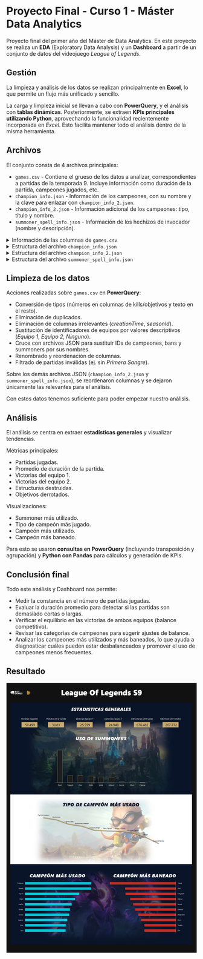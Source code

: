 # Proyecto Final - Curso 1 - Máster Data Analytics

Proyecto final del primer año del Máster de Data Analytics. En este proyecto se realiza un **EDA** (Exploratory Data Analysis) y un **Dashboard** a partir de un conjunto de datos del videojuego *League of Legends*.


## Gestión

La limpieza y análisis de los datos se realizan principalmente en **Excel**, lo que permite un flujo más unificado y sencillo.  

La carga y limpieza inicial se llevan a cabo con **PowerQuery**, y el análisis con **tablas dinámicas**. Posteriormente, se extraen **KPIs principales utilizando Python**, aprovechando la funcionalidad recientemente incorporada en *Excel*. Esto facilita mantener todo el análisis dentro de la misma herramienta.


## Archivos

El conjunto consta de 4 archivos principales:

- `games.csv` - Contiene el grueso de los datos a analizar, correspondientes a partidas de la temporada 9. Incluye información como duración de la partida, campeones jugados, etc.
- `champion_info.json` - Información de los campeones, con su nombre y la clave para enlazar con `champion_info_2.json`.
- `champion_info_2.json` - Información adicional de los campeones: tipo, título y nombre.
- `summoner_spell_info.json` - Información de los hechizos de invocador (nombre y descripción).

<details>
<summary>Información de las columnas de <code>games.csv</code></summary>

Incluye identificadores de partida, equipos, duración, estructuras destruidas, objetivos conseguidos, campeones seleccionados, bans y summoners.  

Ejemplos:  
- **gameId:** identificador de la partida.
- **creationTime:** fecha en la que se jugó la partida.
- **gameDuration:** duración de la partida en segundos.
- **seasonId:** identificador de la temporada.
- **winner:** equipo ganador.
- **firstBlood:** equipo que realiza la primera sangre.
- **firstTower:** equipo que destruye la primera torre.
- **firstInhibitor:** equipo que destruye el primer inhibidor.
- **firstBaron:** equipo que derrota al primer *Baron*.
- **firstDragon:** equipo que derrota al primer *Dragon*.
- **firstRiftHerald:** equipo que derrota al primer *Heraldo*.
- **t1_champ1id:** id del primer campeón elegidor por el *Equipo 1*.
- **t1_champ1_sum1:** id del primer summoner utilizado por el primer campeón del *Equipo 1*.
- **t1_champ1_sum2:** id del segundo summoner utilizado por el primer campeón del *Equipo 1*.
- **t1_champ2id:** id del segundo campeón elegidor por el *Equipo 1*.
- **t1_champ2_sum1:** id del primer summoner utilizado por el segundo campeón del *Equipo 1*.
- **t1_champ2_sum2:** id del segundo summoner utilizado por el segundo campeón del *Equipo 1*.
- **t1_champ3id:** id del tercero campeón elegidor por el *Equipo 1*.
- **t1_champ3_sum1:** id del primer summoner utilizado por el tercero campeón del *Equipo 1*.
- **t1_champ3_sum2:** id del segundo summoner utilizado por el tercero campeón del *Equipo 1*.
- **t1_champ4id:** id del cuarto campeón elegidor por el *Equipo 1*.
- **t1_champ4_sum1:** id del primer summoner utilizado por el cuarto campeón del *Equipo 1*.
- **t1_champ4_sum2:** id del segundo summoner utilizado por el cuarto campeón del *Equipo 1*.
- **t1_champ5id:** id del quinto campeón elegidor por el *Equipo 1*.
- **t1_champ5_sum1:** id del primer summoner utilizado por el quinto campeón del *Equipo 1*.
- **t1_champ5_sum2:** id del segundo summoner utilizado por el quinto campeón del *Equipo 1*.
- **t1_towerKills:** torres destuidas por el *Equipo 1*.
- **t1_inhibitorKills:** inhibidores destuidas por el *Equipo 1*.
- **t1_baronKills:** *Barones* derrotados por el *Equipo 1*.
- **t1_dragonKills:** *Dragones* derrotados por el *Equipo 1*.
- **t1_riftHeraldKills:** *Heraldos* derrotados por el *Equipo 1*.
- **t1_ban1:** id del campeón baneado por el primer jugador del *Equipo 1*.
- **t1_ban2:** id del campeón baneado por el segundo jugador del *Equipo 1*.
- **t1_ban3:** id del campeón baneado por el tercero jugador del *Equipo 1*.
- **t1_ban4:** id del campeón baneado por el cuarto jugador del *Equipo 1*.
- **t1_ban5:** id del campeón baneado por el quinto jugador del *Equipo 1*.
- **t2_champ1id:** id del primer campeón elegidor por el *Equipo 2*.
- **t2_champ1_sum1:** id del primer summoner utilizado por el primer campeón del *Equipo 2*.
- **t2_champ1_sum2:** id del segundo summoner utilizado por el primer campeón del *Equipo 2*.
- **t2_champ2id:** id del segundo campeón elegidor por el *Equipo 2*.
- **t2_champ2_sum1:** id del primer summoner utilizado por el segundo campeón del *Equipo 2*.
- **t2_champ2_sum2:** id del segundo summoner utilizado por el segundo campeón del *Equipo 2*.
- **t2_champ3id:** id del tercero campeón elegidor por el *Equipo 2*.
- **t2_champ3_sum1:** id del primer summoner utilizado por el tercero campeón del *Equipo 2*.
- **t2_champ3_sum2:** id del segundo summoner utilizado por el tercero campeón del *Equipo 2*.
- **t2_champ4id:** id del cuarto campeón elegidor por el *Equipo 2*.
- **t2_champ4_sum1:** id del primer summoner utilizado por el cuarto campeón del *Equipo 2*.
- **t2_champ4_sum2:** id del segundo summoner utilizado por el cuarto campeón del *Equipo 2*.
- **t2_champ5id:** id del quinto campeón elegidor por el *Equipo 2*.
- **t2_champ5_sum1:** id del primer summoner utilizado por el quinto campeón del *Equipo 2*.
- **t2_champ5_sum2:** id del segundo summoner utilizado por el quinto campeón del *Equipo 2*.
- **t2_towerKills:** torres destuidas por el *Equipo 2*.
- **t2_inhibitorKills:** inhibidores destuidas por el *Equipo 2*.
- **t2_baronKills:** *Barones* derrotados por el *Equipo 2*.
- **t2_dragonKills:** *Dragones* derrotados por el *Equipo 2*. 
</details>

<details>
<summary>Estructura del archivo <code>champion_info.json</code></summary>

Consta de un conjunto de objetos con clave numérica para identificar a cada campeón. Cada campeón tiene esta información:

- **title:** título del campeón.  
- **id:** identificador del campeón.  
- **key:** clave del campeón (para enlazar con `champion_info_2.json`).  
- **name:** nombre del campeón.  

</details>

<details>
<summary>Estructura del archivo <code>champion_info_2.json</code></summary>

Consta de un conjunto de objetos con clave el nombre del campeón. Cada campeón tiene esta información:

- **tags:** categorías del campeón.  
- **title:** título del campeón.  
- **id:** identificador del campeón (relacionado con `champion_info.json`).  
- **key:** clave del campeón.  
- **name:** nombre del campeón.  

</details>

<details>
<summary>Estructura del archivo <code>summoner_spell_info.json</code></summary>

Consta de un conjunto de objetos con clave numérica para identificar cada summoner. Cada summoner tiene esta información:

- **id:** identificador del summoner.  
- **summonerLevel:** nivel del summoner.  
- **name:** nombre del summoner.  
- **key:** clave del summoner.  
- **description:** descripción del summoner.  

</details>


## Limpieza de los datos

Acciones realizadas sobre `games.csv` en **PowerQuery**:

- Conversión de tipos (números en columnas de kills/objetivos y texto en el resto).  
- Eliminación de duplicados.  
- Eliminación de columnas irrelevantes (*creationTime*, *seasonId*).  
- Sustitución de identificadores de equipos por valores descriptivos (*Equipo 1*, *Equipo 2*, *Ninguno*).  
- Cruce con archivos JSON para sustituir IDs de campeones, bans y summoners por sus nombres.  
- Renombrado y reordenación de columnas.  
- Filtrado de partidas inválidas (ej. sin *Primera Sangre*).  

Sobre los demás archivos JSON (`champion_info_2.json` y `summoner_spell_info.json`), se reordenaron columnas y se dejaron únicamente las relevantes para el análisis.

Con estos datos tenemos suficiente para poder empezar nuestro análisis.


## Análisis

El análisis se centra en extraer **estadísticas generales** y visualizar tendencias.  

Métricas principales:  

- Partidas jugadas.  
- Promedio de duración de la partida.  
- Victorias del equipo 1.  
- Victorias del equipo 2.  
- Estructuras destruidas.  
- Objetivos derrotados.  

Visualizaciones:  

- Summoner más utilizado.  
- Tipo de campeón más jugado.  
- Campeón más utilizado.  
- Campeón más baneado.  

Para esto se usaron **consultas en PowerQuery** (incluyendo transposición y agrupación) y **Python con Pandas** para cálculos y generación de KPIs.


## Conclusión final

Todo este análisis y Dashboard nos permite:  

- Medir la constancia en el número de partidas jugadas.  
- Evaluar la duración promedio para detectar si las partidas son demasiado cortas o largas.  
- Verificar el equilibrio en las victorias de ambos equipos (balance competitivo).  
- Revisar las categorías de campeones para sugerir ajustes de balance.  
- Analizar los campeones más utilizados y más baneados, lo que ayuda a diagnosticar cuáles pueden estar desbalanceados y promover el uso de campeones menos frecuentes.  

## Resultado

![Imagen del resultado del Dashboard con el análisis de datos realizado.](./Pics/Resultado.png)